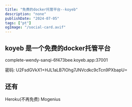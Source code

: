 ```yaml
---
title: "免费的docker托管平台--koyeb"
description: "none"
publishDate: "2024-07-05"
tags: ["pt"]
ogImage: "/social-card.avif"
---
```


<!-- more --> 
## koyeb 是一个免费的docker托管平台

complete-wendy-sanqi-6f473bee.koyeb.app:37001

密码:
U2FsdGVkX1+HJL1aLB7IOhg7JNVcdkc9cTcn9PXbapU=

## 还有
Heroku(不再免费)
Mogenius